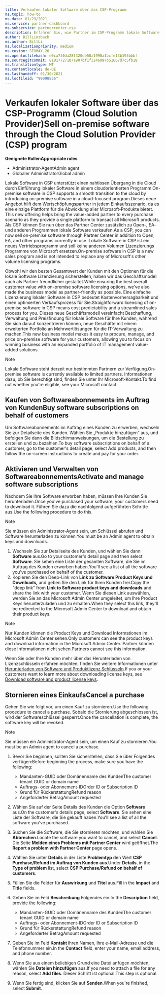```yaml
---
title: Verkaufen lokaler Software über das CSP-Programm
ms.topic: how-to
ms.date: 01/29/2021
ms.service: partner-dashboard
ms.subservice: partnercenter-csp
description: Erfahren Sie, wie Partner im CSP-Programm lokale Software Abonnements im Auftrag von Kunden im Partner Center kaufen, verwalten, verkaufen und abbrechen können.
author: BillLinzbach
ms.author: BillLi
ms.localizationpriority: medium
ms.custom: SEOMAY.20
ms.openlocfilehash: e0ca730da28f320de50a1990a1bcfe13b195bbbf
ms.sourcegitcommit: 81017727107a907bf1f3246097b51667d7c5fb18
ms.translationtype: MT
ms.contentlocale: de-DE
ms.lasthandoff: 01/30/2021
ms.locfileid: "99098855"
---
```

# <a name="sell-on-premise-software-through-the-cloud-solution-provider-csp-program"></a><span data-ttu-id="de84b-103">Verkaufen lokaler Software über das CSP-Programm (Cloud Solution Provider)</span><span class="sxs-lookup"><span data-stu-id="de84b-103">Sell on-premise software through the Cloud Solution Provider (CSP) program</span></span>

<span data-ttu-id="de84b-104">**Geeignete Rollen**</span><span class="sxs-lookup"><span data-stu-id="de84b-104">**Appropriate roles**</span></span>

- <span data-ttu-id="de84b-105">Administrator-Agent</span><span class="sxs-lookup"><span data-stu-id="de84b-105">Admin agent</span></span>
- <span data-ttu-id="de84b-106">Globaler Administrator</span><span class="sxs-lookup"><span data-stu-id="de84b-106">Global admin</span></span>

<span data-ttu-id="de84b-107">Lokale Software in CSP unterstützt einen nahtlosen Übergang in die Cloud durch Einführung lokaler Software in einem cloudorientierten Programm.</span><span class="sxs-lookup"><span data-stu-id="de84b-107">On-premise software in CSP supports a smooth transition to the cloud by introducing on-premise software in a cloud-focused program.</span></span><span data-ttu-id="de84b-108">Dieses neue Angebot hilft dem Wertschöpfungspartner in jedem Einkaufsszenario, da es eine einzige Plattform für die Abwicklung aller Microsoft-Produkte bietet.</span><span class="sxs-lookup"><span data-stu-id="de84b-108">  This new offering helps bring the value-added partner to every purchase scenario as they provide a single platform to transact all Microsoft products.</span></span> <span data-ttu-id="de84b-109">Als CSP können Sie nun über das Partner Center zusätzlich zu Open-, EA- und anderen Programmen lokale Software verkaufen.</span><span class="sxs-lookup"><span data-stu-id="de84b-109">As a CSP, you can now sell on-premise software through Partner Center in addition to Open, EA, and other programs currently in use.</span></span> <span data-ttu-id="de84b-110">Lokale Software in CSP ist ein neues Vertriebsprogramm und soll keine anderen Volumen Lizenzierungs Programme von Microsoft ersetzen.</span><span class="sxs-lookup"><span data-stu-id="de84b-110">On-premise software in CSP is a new sales program and is not intended to replace any of Microsoft's other volume licensing programs.</span></span> 
 
<span data-ttu-id="de84b-111">Obwohl wir den besten Gesamtwert der Kunden mit den Optionen für die lokale Software Lizenzierung sicherstellen, haben wir das Geschäftsmodell auch als Partner freundlicher gestaltet.</span><span class="sxs-lookup"><span data-stu-id="de84b-111">While ensuring the best overall customer value with on-premise software licensing options, we've also made the business model as partner-friendly as possible.</span></span> <span data-ttu-id="de84b-112">Eine einfache Lizenzierung lokaler Software in CSP bedeutet Kostenvorhersagbarkeit und einen optimierten Verkaufsprozess für Sie.</span><span class="sxs-lookup"><span data-stu-id="de84b-112">Straightforward licensing of on-premise software in CSP means cost predictability and a streamlined sales process for you.</span></span> <span data-ttu-id="de84b-113">Dieses neue Geschäftsmodell vereinfacht Beschaffung, Verwaltung und Preisfindung für lokale Software für Ihre Kunden, während Sie sich darauf konzentrieren können, neue Geschäfte mit einem erweiterten Portfolio an Mehrwertlösungen für die IT-Verwaltung zu machen.</span><span class="sxs-lookup"><span data-stu-id="de84b-113">This new business model makes it easy to procure, manage, and price on-premise software for your customers, allowing you to focus on winning business with an expanded portfolio of IT management value-added solutions.</span></span> 

>[!NOTE]
><span data-ttu-id="de84b-114">Lokale Software steht derzeit nur bestimmten Partnern zur Verfügung.</span><span class="sxs-lookup"><span data-stu-id="de84b-114">On-premise software is currently available to limited partners.</span></span> <span data-ttu-id="de84b-115">Informationen dazu, ob Sie berechtigt sind, finden Sie unter Ihr Microsoft-Kontakt.</span><span class="sxs-lookup"><span data-stu-id="de84b-115">To find out whether you're eligible, see your Microsoft contact.</span></span> 


## <a name="buy-software-subscriptions-on-behalf-of-customers"></a><span data-ttu-id="de84b-116">Kaufen von Softwareabonnements im Auftrag von Kunden</span><span class="sxs-lookup"><span data-stu-id="de84b-116">Buy software subscriptions on behalf of customers</span></span>

<span data-ttu-id="de84b-117">Um Softwareabonnements im Auftrag eines Kunden zu erwerben, wechseln Sie zur Detailseite des Kunden. Wählen Sie „Produkte hinzufügen“ aus, und befolgen Sie dann die Bildschirmanweisungen, um die Bestellung zu erstellen und zu bezahlen.</span><span class="sxs-lookup"><span data-stu-id="de84b-117">To buy software subscriptions on behalf of a customer, go to the customer's detail page, select Add products, and then follow the on-screen instructions to create and pay for your order.</span></span>

## <a name="activate-and-manage-software-subscriptions"></a><span data-ttu-id="de84b-118">Aktivieren und Verwalten von Softwareabonnements</span><span class="sxs-lookup"><span data-stu-id="de84b-118">Activate and manage software subscriptions</span></span>

<span data-ttu-id="de84b-119">Nachdem Sie Ihre Software erworben haben, müssen Ihre Kunden Sie herunterladen.</span><span class="sxs-lookup"><span data-stu-id="de84b-119">Once you've purchased your software, your customers need to download it.</span></span> <span data-ttu-id="de84b-120">Führen Sie dazu die nachfolgend aufgeführten Schritte aus.</span><span class="sxs-lookup"><span data-stu-id="de84b-120">Use the following procedure to do this.</span></span>

>[!NOTE]
><span data-ttu-id="de84b-121">Sie müssen ein Administrator-Agent sein, um Schlüssel abrufen und Software herunterladen zu können.</span><span class="sxs-lookup"><span data-stu-id="de84b-121">You must be an Admin agent to obtain keys and downloads.</span></span>

1. <span data-ttu-id="de84b-122">Wechseln Sie zur Detailseite des Kunden, und wählen Sie dann **Software** aus.</span><span class="sxs-lookup"><span data-stu-id="de84b-122">Go to your customer's detail page and then select **Software**.</span></span> <span data-ttu-id="de84b-123">Sie sehen eine Liste der gesamten Software, die Sie im Auftrag des Kunden erworben haben.</span><span class="sxs-lookup"><span data-stu-id="de84b-123">You'll see a list of all the software you've purchased on behalf of the customer.</span></span>
2. <span data-ttu-id="de84b-124">Kopieren Sie den Deep-Link von **Link zu Software Product Keys und Downloads,** und geben Sie den Link für Ihren Kunden frei.</span><span class="sxs-lookup"><span data-stu-id="de84b-124">Copy the "deep link" from **Link to Software product keys and downloads** and share the link with your customer.</span></span> <span data-ttu-id="de84b-125">Wenn Sie diesen Link auswählen, werden Sie an das Microsoft Admin Center umgeleitet, um Ihre Product Keys herunterzuladen und zu erhalten.</span><span class="sxs-lookup"><span data-stu-id="de84b-125">When they select this link, they'll be redirected to the Microsoft Admin Center to download and obtain their product keys.</span></span>

>[!NOTE]
><span data-ttu-id="de84b-126">Nur Kunden können die Product Keys und Download Informationen im Microsoft Admin Center sehen.</span><span class="sxs-lookup"><span data-stu-id="de84b-126">Only customers can see the product keys and download information in the Microsoft Admin Center.</span></span> <span data-ttu-id="de84b-127">Partner können diese Informationen nicht sehen.</span><span class="sxs-lookup"><span data-stu-id="de84b-127">Partners cannot see this information.</span></span>

<span data-ttu-id="de84b-128">Wenn Sie oder Ihre Kunden mehr über das Herunterladen von Lizenzschlüsseln erfahren möchten, finden Sie weitere Informationen unter [Herunterladen von Software und Produktlizenz Schlüsseln](https://go.microsoft.com/fwlink/p/?linkid=2152525).</span><span class="sxs-lookup"><span data-stu-id="de84b-128">If you or your customers want to learn more about downloading license keys, see [Download software and product license keys](https://go.microsoft.com/fwlink/p/?linkid=2152525).</span></span>

## <a name="cancel-a-purchase"></a><span data-ttu-id="de84b-129">Stornieren eines Einkaufs</span><span class="sxs-lookup"><span data-stu-id="de84b-129">Cancel a purchase</span></span>

<span data-ttu-id="de84b-130">Gehen Sie wie folgt vor, um einen Kauf zu stornieren.</span><span class="sxs-lookup"><span data-stu-id="de84b-130">Use the following procedure to cancel a purchase.</span></span> <span data-ttu-id="de84b-131">Sobald die Stornierung abgeschlossen ist, wird der Softwareschlüssel gesperrt.</span><span class="sxs-lookup"><span data-stu-id="de84b-131">Once the cancellation is complete, the software key will be revoked.</span></span> 

>[!NOTE]
><span data-ttu-id="de84b-132">Sie müssen ein Administrator-Agent sein, um einen Kauf zu stornieren.</span><span class="sxs-lookup"><span data-stu-id="de84b-132">You must be an Admin agent to cancel a purchase.</span></span> 

1.  <span data-ttu-id="de84b-133">Bevor Sie beginnen, sollten Sie sicherstellen, dass Sie über Folgendes verfügen:</span><span class="sxs-lookup"><span data-stu-id="de84b-133">Before beginning the process, make sure you have the following:</span></span> 
    - <span data-ttu-id="de84b-134">Mandanten-GUID oder Domänenname des Kunden</span><span class="sxs-lookup"><span data-stu-id="de84b-134">The customer tenant GUID or domain name</span></span>
    - <span data-ttu-id="de84b-135">Auftrags- oder Abonnement-ID</span><span class="sxs-lookup"><span data-stu-id="de84b-135">Order ID or Subscription ID</span></span>
    - <span data-ttu-id="de84b-136">Grund für Rückerstattung</span><span class="sxs-lookup"><span data-stu-id="de84b-136">Refund reason</span></span>
    - <span data-ttu-id="de84b-137">Angeforderter Betrag</span><span class="sxs-lookup"><span data-stu-id="de84b-137">Amount requested</span></span>

2.  <span data-ttu-id="de84b-138">Wählen Sie auf der Seite Details des Kunden die Option **Software** aus.</span><span class="sxs-lookup"><span data-stu-id="de84b-138">On the customer's details page, select **Software**.</span></span> <span data-ttu-id="de84b-139">Sie sehen eine Liste der Software, die Sie gekauft haben.</span><span class="sxs-lookup"><span data-stu-id="de84b-139">You'll see a list of all the software you've purchased.</span></span> 

3.  <span data-ttu-id="de84b-140">Suchen Sie die Software, die Sie stornieren möchten, und wählen Sie **Abbrechen**.</span><span class="sxs-lookup"><span data-stu-id="de84b-140">Locate the software you want to cancel, and select **Cancel**.</span></span> <span data-ttu-id="de84b-141">Die Seite **Melden eines Problems mit Partner Center** wird geöffnet.</span><span class="sxs-lookup"><span data-stu-id="de84b-141">The **Report a problem with Partner Center** page opens.</span></span> 

4.  <span data-ttu-id="de84b-142">Wählen Sie unter **Details** in der Liste **Problemtyp** den Wert **CSP Purchase/Refund im Auftrag von Kunden aus**.</span><span class="sxs-lookup"><span data-stu-id="de84b-142">Under **Details**, in the **Type of problem** list, select **CSP Purchase/Refund on behalf of customers**.</span></span>

5.  <span data-ttu-id="de84b-143">Füllen Sie die Felder für **Auswirkung** und **Titel** aus.</span><span class="sxs-lookup"><span data-stu-id="de84b-143">Fill in the **Impact** and **Title** fields.</span></span> 

6.  <span data-ttu-id="de84b-144">Geben Sie im Feld **Beschreibung** Folgendes ein:</span><span class="sxs-lookup"><span data-stu-id="de84b-144">In the **Description** field, provide the following:</span></span> 
    -   <span data-ttu-id="de84b-145">Mandanten-GUID oder Domänenname des Kunden</span><span class="sxs-lookup"><span data-stu-id="de84b-145">The customer tenant GUID or domain name</span></span>
    -   <span data-ttu-id="de84b-146">Auftrags- oder Abonnement-ID</span><span class="sxs-lookup"><span data-stu-id="de84b-146">Order ID or Subscription ID</span></span>
    -   <span data-ttu-id="de84b-147">Grund für Rückerstattung</span><span class="sxs-lookup"><span data-stu-id="de84b-147">Refund reason</span></span>
    -   <span data-ttu-id="de84b-148">Angeforderter Betrag</span><span class="sxs-lookup"><span data-stu-id="de84b-148">Amount requested</span></span>

7.  <span data-ttu-id="de84b-149">Geben Sie im Feld **Kontakt** ihren Namen, Ihre e-Mail-Adresse und die Telefonnummer ein.</span><span class="sxs-lookup"><span data-stu-id="de84b-149">In the **Contact** field, enter your name, email address, and phone number.</span></span> 

8.  <span data-ttu-id="de84b-150">Wenn Sie aus einem beliebigen Grund eine Datei anfügen möchten, wählen Sie **Dateien hinzufügen** aus.</span><span class="sxs-lookup"><span data-stu-id="de84b-150">If you need to attach a file for any reason, select **Add files**.</span></span> <span data-ttu-id="de84b-151">Dieser Schritt ist optional.</span><span class="sxs-lookup"><span data-stu-id="de84b-151">This step is optional.</span></span> 

9.  <span data-ttu-id="de84b-152">Wenn Sie fertig sind, klicken Sie auf **Senden**.</span><span class="sxs-lookup"><span data-stu-id="de84b-152">When you're finished, select **Submit**.</span></span>